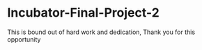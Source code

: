 # Incubator-Final-Project-2
This is bound out of hard work and dedication, Thank you for this opportunity 
